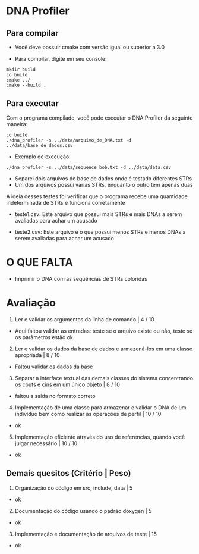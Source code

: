 # DNA Profiler

## Para compilar

- Você deve possuir cmake com versão igual ou superior a 3.0

- Para compilar, digite em seu console:

```
mkdir build
cd build
cmake ../
cmake --build .
```

## Para executar

Com o programa compilado, você pode executar o DNA Profiler da seguinte maneira:
 
```
cd build
./dna_profiler -s ../data/arquivo_de_DNA.txt -d ../data/base_de_dados.csv
```

- Exemplo de execução:

```
./dna_profiler -s ../data/sequence_bob.txt -d ../data/data.csv
```

- Separei dois arquivos de base de dados onde é testado diferentes STRs
- Um dos arquivos possui várias STRs, enquanto o outro tem apenas duas

A ideia desses testes foi verificar que o programa recebe uma quantidade indeterminada de STRs
e funciona corretamente

- teste1.csv: 
 Este arquivo que possui mais STRs e mais DNAs a serem avaliadas para achar um acusado

- teste2.csv: 
 Este arquivo é o que possui menos STRs e menos DNAs a serem avaliadas para achar um acusado

# O QUE FALTA
- Imprimir o DNA com as sequências de STRs coloridas

# Avaliação

1. Ler e validar os argumentos da linha de comando | 4 / 10
- Aqui faltou validar as entradas: teste se o arquivo existe ou não, teste se os parâmetros estão ok

2. Ler e validar os dados da base de dados e armazená-los em uma classe apropriada | 8 / 10
- Faltou validar os dados da base

3. Separar a interface textual das demais classes do sistema concentrando os couts e cins em um único objeto | 8 / 10
- faltou a saída no formato correto

4. Implementação de uma classe para armazenar e validar o DNA de um indivíduo bem como realizar as operações de perfil | 10 / 10
- ok

5. Implementação eficiente através do uso de referencias, quando você julgar necessário | 10 / 10
- ok

## Demais quesitos (Critério | Peso)

1. Organização do código em src, include, data | 5
- ok

2. Documentação do código usando o padrão doxygen | 5
- ok

3. Implementação e documentação de arquivos de teste | 15
- ok